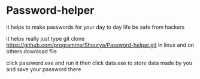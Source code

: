 # Password-helper
it helps to make passwords for your day to day life be safe from hackers

it helps really just type git clone https://github.com/programmerShourya/Password-helper.git in linux
and on others download file

click password.exe and run it 
then click data.exe to store data made by you
and save your password there
